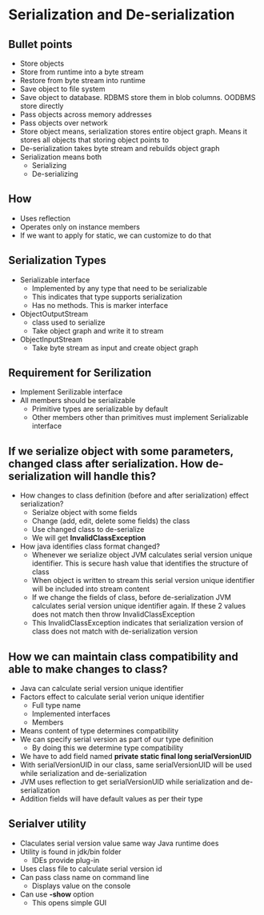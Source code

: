 # Serialization and De-serialization 

## Bullet points
* Store objects
* Store from runtime into a byte stream
* Restore from byte stream into runtime
* Save object to file system
* Save object to database. RDBMS store them in blob columns. OODBMS store directly
* Pass objects across memory addresses
* Pass objects over network
* Store object means, serialization stores entire object graph. Means it stores all objects that storing object points to
* De-serialization takes byte stream and rebuilds object graph
* Serialization means both
	* Serializing
	* De-serializing

## How
* Uses reflection
* Operates only on instance members
* If we want to apply for static, we can customize to do that

## Serialization Types
* Serializable interface
	* Implemented by any type that need to be serializable
	* This indicates that type supports serialization
	* Has no methods. This is marker interface
* ObjectOutputStream
	* class used to serialize
	* Take object graph and write it to stream
* ObjectInputStream
	* Take byte stream as input and create object graph

## Requirement for Serilization
* Implement Serilizable interface
* All members should be serializable
	* Primitive types are serializable by default
	* Other members other than primitives must implement Serializable interface

## If we serialize object with some parameters, changed class after serialization. How de-serialization will handle this?
* How changes to class definition (before and after serialization) effect serialization?
	* Serialze object with some fields
	* Change (add, edit, delete some fields) the class
	* Use changed class to de-serialize
	* We will get **InvalidClassException**
* How java identifies class format changed?
	* Whenever we serialize object JVM calculates serial version unique identifier. This is secure hash value that identifies the structure of class
	* When object is written to stream this serial version unique identifier will be included into stream content
	* If we change the fields of class, before de-serialization JVM calculates serial version unique identifier again. If these 2 values does not match then throw InvalidClassException
	* This InvalidClassException indicates that serialization version of class does not match with de-serialization version

## How we can maintain class compatibility and able to make changes to class?
* Java can calculate serial version unique identifier
* Factors effect to calculate serial verion unique identifier
	* Full type name
	* Implemented interfaces
	* Members
* Means content of type determines compatibility
* We can specify serial version as part of our type definition
	* By doing this we determine type compatibility
* We have to add field named **private static final long serialVersionUID**
* With serialVersionUID in our class, same serialVersionUID will be used while serialization and de-serialization
* JVM uses reflection to get serialVersionUID while serialization and de-serialization
* Addition fields will have default values as per their type

## Serialver utility
* Claculates serial version value same way Java runtime does
* Utility is found in jdk/bin folder
	* IDEs provide plug-in
* Uses class file to calculate serial version id
* Can pass class name on command line
	* Displays value on the console
* Can use **-show** option
	* This opens simple GUI
